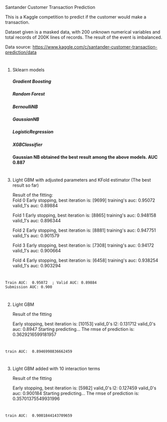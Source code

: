 Santander Customer Transaction Prediction

This is a Kaggle competition to predict if the customer would make a transaction. 

Dataset given is a masked data, with 200 unknown numerical variables and total records of 200K lines of records. The result of the event is imbalanced.

Data source:
https://www.kaggle.com/c/santander-customer-transaction-prediction/data

#

1. Sklearn models

    ##### Gradient Boosting 
    ##### Random Forest 
    ##### BernoulliNB 
    ##### GaussianNB
    ##### LogisticRegression
    ##### XGBClassifier 


   ####  Gaussian NB obtained the best result among the above models. AUC 0.887

#

3. Light GBM with adjusted parameters and KFold estimator (The best result so far) 

    Result of the fitting:    
    Fold 0
    Early stopping, best iteration is:
    [9699]	training's auc: 0.95072	valid_1's auc: 0.89884
    
    Fold 1
    Early stopping, best iteration is:
    [8865]	training's auc: 0.948158	valid_1's auc: 0.896344
    
    Fold 2
    Early stopping, best iteration is:
    [8881]	training's auc: 0.947751	valid_1's auc: 0.901579
    
    Fold 3
    Early stopping, best iteration is:
    [7308]	training's auc: 0.94172	valid_1's auc: 0.900664
    
    Fold 4
    Early stopping, best iteration is:
    [6458]	training's auc: 0.938254	valid_1's auc: 0.903294

    
#    
    Train AUC:  0.95072  ; Valid AUC: 0.89884
    Submission AUC: 0.900
    
#    
    
2. Light GBM 

    Result of the fitting

    Early stopping, best iteration is:
    [10153]	valid_0's l2: 0.131712	valid_0's auc: 0.8947
    Starting predicting...
    The rmse of prediction is: 0.3629216599181957
#
    train AUC:  0.8946998836662459
#


3. Light GBM added with 10 interaction terms 

    Result of the fitting

    Early stopping, best iteration is:
    [5982]	valid_0's l2: 0.127459	valid_0's auc: 0.900184
    Starting predicting...
    The rmse of prediction is: 0.35701375549931996
#    
    train AUC:  0.9001844143709659
#
